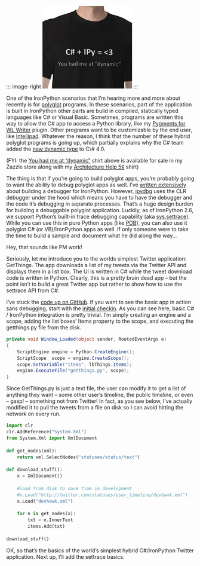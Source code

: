 ::: image-right
[![](https://raw.githubusercontent.com/devhawk/devhawk.github.io/master/images/blog/20091006-lightweight-debugging-for-hybrid-cironpython-apps/designallCAZM93SM_3.jpg)](http://www.zazzle.com/you_had_me_at_dynamic_shirt-235421109922997983)
:::

One of the IronPython scenarios that I’m hearing more and more about
recently is for
[polyglot](http://en.wikipedia.org/wiki/Polyglot_%28computing%29)
programs. In these scenarios, part of the application is built in
IronPython other parts are build in compiled, statically typed languages
like C\# or Visual Basic. Sometimes, programs are written this way to
allow the C\# app to access a Python library, like my [Pygments for WL
Writer](http://devhawk.net/2009/04/05/pygments-for-windows-live-writer/)
plugin. Other programs want to be customizable by the end user, like
[Intellipad](http://blogs.msdn.com/intellipad/archive/2008/11/11/newbie-experience-writing-a-custom-command.aspx).
Whatever the reason, I think that the number of these hybrid polyglot
programs is going up, which partially explains why the C\# team added
the [new dynamic
type](http://msdn.microsoft.com/en-us/library/dd264741(VS.100).aspx) to
C\# 4.0.

(FYI: the [You had me at
“dynamic”](http://www.zazzle.com/you_had_me_at_dynamic_shirt-235421109922997983)
shirt above is available for sale in my Zazzle store along with my
[Architecture Help
5¢](http://www.zazzle.com/architecture_help_dark_t_shirt-235848130425737882)
shirt)

The thing is that if you’re going to build polyglot apps, you’re
probably going to want the ability to debug polyglot apps as well. I’ve
[written
extensively](http://devhawk.net/2009/02/27/writing-an-ironpython-debugger-introduction/)
about building a debugger for IronPython. However,
[ipydbg](http://github.com/devhawk/ipydbg/) uses the CLR debugger under
the hood which means you have to have the debugger and the code it’s
debugging in separate processes. That’s a huge design burden for
building a debuggable polyglot application. Luckily, as of IronPython
2.6, we support Python’s built-in trace debugging capability (aka
[sys.settrace](http://docs.python.org/library/sys.html#sys.settrace)).
While you can use this in pure Python apps (like
[PDB](http://docs.python.org/library/pdb.html)), you can also use it
polyglot C\# (or VB)/IronPython apps as well. If only someone were to
take the time to build a sample and document what he did along the way…

Hey, that sounds like PM work!

Seriously, let me introduce you to the worlds simplest Twitter
application: GetThings. The app downloads a list of my tweets via the
Twitter API and displays them in a list box. The UI is written in C\#
while the tweet download code is written in Python. Clearly, this is a
pretty brain dead app – but the point isn’t to build a great Twitter app
but rather to show how to use the settrace API from C\#.

I’ve stuck the [code up on
GitHub](http://github.com/devhawk/LightweightDebuggerDemo). If you want
to see the basic app in action sans debugging, start with the [initial
checkin](http://github.com/devhawk/LightweightDebuggerDemo/commit/92bd5fc330e2a48ae84fc185f3e397aefb4be1eb).
As you can see here, basic C\# / IronPython integration is pretty
trivial. I’m simply creating an engine and a scope, adding the list
boxes’ Items property to the scope, and executing the getthings.py file
from the disk.

``` csharp
private void Window_Loaded(object sender, RoutedEventArgs e)
{
    ScriptEngine engine = Python.CreateEngine();
    ScriptScope  scope = engine.CreateScope();
    scope.SetVariable("items", lbThings.Items);
    engine.ExecuteFile("getthings.py", scope);
}
```

Since GetThings.py is just a text file, the user can modify it to get a
list of anything they want – some other user’s timeline, the public
timeline, or even – gasp! – something not from Twitter! In fact, as you
see below, I’ve actually modified it to pull the tweets from a file on
disk so I can avoid hitting the network on every run.

``` python
import clr
clr.AddReference("System.Xml")
from System.Xml import XmlDocument

def get_nodes(xml):
    return xml.SelectNodes("statuses/status/text")

def download_stuff():
    x = XmlDocument()

    #load from disk to save time in development
    #x.Load("http://twitter.com/statuses/user_timeline/devhawk.xml")
    x.Load("devhawk.xml")

    for n in get_nodes(x):
        txt = n.InnerText
        items.Add(txt)

download_stuff()
```

OK, so that’s the basics of the world’s simplest hybrid C\#/IronPython
Twitter application. Next up, I’ll add the settrace basics.
